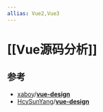 ```yaml
---
allias: Vue2,Vue3
---
```


# [[Vue源码分析]]
## 参考
- [xaboy](https://github.com/xaboy)/**[vue-design](https://github.com/xaboy/vue-design)**
- [HcySunYang](https://github.com/HcySunYang)/**[vue-design](https://github.com/HcySunYang/vue-design)**